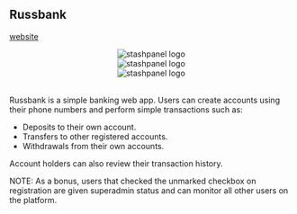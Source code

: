 ## Russbank

[website](https://russbank.herokuapp.com/)

<div style="text-align:center">
  <img alt="stashpanel logo" src="./russbank1.png"/>
</div>
<div style="text-align:center">
  <img alt="stashpanel logo" src="./russbank2.png"/>
</div>
<div style="text-align:center">
  <img alt="stashpanel logo" src="./russbank3.png"/>
</div>

<br/>

Russbank is a simple banking web app. Users can create accounts using their phone numbers and perform simple transactions such as:

- Deposits to their own account.
- Transfers to other registered accounts.
- Withdrawals from their own accounts.

Account holders can also review their transaction history.

NOTE: As a bonus, users that checked the unmarked checkbox on registration are given superadmin status and can monitor all other users on the platform.
